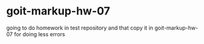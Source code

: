 # goit-markup-hw-07
going to do homework in test repository and that copy it in goit-markup-hw-07 for doing less errors